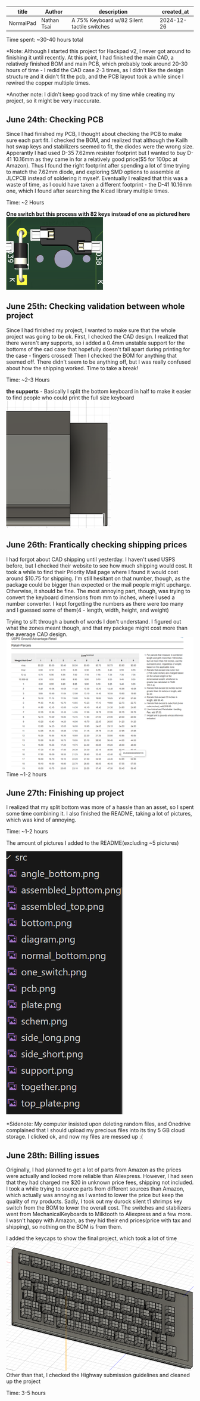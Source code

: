 | title | Author | description | created_at |
|--|--|--|--|
| NormalPad | Nathan Tsai | A 75% Keyboard w/82 Silent tactile switches | 2024-12-26|

Time spent: ~30-40 hours total

*Note: Although I started this project for Hackpad v2, I never got around to finishing it until recently. At this point, I had finished the main CAD, a relatively finished BOM and main PCB, which probably took around 20-30 hours of time - I redid the CAD case 2-3 times, as I didn't like the design structure and it didn't fit the pcb, and the PCB layout took a while since I rewired the copper multiple times. 

*Another note: I didn't keep good track of my time while creating my project, so it might be very inaccurate.

## June 24th: Checking PCB
Since I had finished my PCB, I thought about checking the PCB to make sure each part fit. I checked the BOM, and realized that although the Kailh hot swap keys and stabilizers seemed to fit, the diodes were the wrong size. Apperantly I had used D-35 7.62mm resister footprint but I wanted to buy D-41 10.16mm as they came in for a relatively good price($5 for 100pc at Amazon). Thus I found the right footprint after spending a lot of time trying to match the 7.62mm diode, and exploring SMD options to assemble at JLCPCB instead of soldering it myself. Eventually I realized that this was a waste of time, as I could have taken a different footprint - the D-41 10.16mm one, which I found after searching the Kicad library multiple times. 

Time: ~2 Hours

<b>One switch but this process with 82 keys instead of one as pictured here</b>
![one switch](./src/one_switch.png)

## June 25th: Checking validation between whole project
Since I had finished my project, I wanted to make sure that the whole project was going to be ok. First, I checked the CAD design. I realized that there weren't any supports, so i added a 0.4mm unstable support for the bottoms of the cad case that hopefully doesn't fall apart during printing for the case - fingers crossed! Then I checked the BOM for anything that seemed off. There didn't seem to be anything off, but I was really confused about how the shipping worked. Time to take a break!

Time: ~2-3 Hours

<b>the supports</b> - Basically I split the bottom keyboard in half to make it easier to find people who could print the full size keyboard
![bottom_left](./src/support.png)

## June 26th: Frantically checking shipping prices
I had forgot about CAD shipping until yesterday. I haven't used USPS before, but I checked their website to see how much shipping would cost. It took a while to find their Priority Mail page where I found it would cost around $10.75 for shipping. I'm still hesitant on that number, though, as the package could be bigger than expected or the mail people might upcharge. Otherwise, it should be fine. The most annoying part, though, was trying to convert the keyboard dimensions from mm to inches, where I used a number converter. I kept forgetting the numbers as there were too many and I guessed some of them(4 - length, width, height, and weight)

Trying to sift through a bunch of words I don't understand. I figured out what the zones meant though, and that my package might cost more than the average CAD design.
![usps](./src/usps.png)
Time ~1-2 hours

## June 27th: Finishing up project
I realized that my split bottom was more of a hassle than an asset, so I spent some time combining it. I also finished the README, taking a lot of pictures, which was kind of annoying.

Time: ~1-2 hours

The amount of pictures I added to the README(excluding ~5 pictures)

![list](./src/list.png)

*Sidenote: My computer insisted upon deleting random files, and Onedrive complained that I should upload my precious files into its tiny 5 GB cloud storage. I clicked ok, and now my files are messed up :(

## June 28th: Billing issues
Originally, I had planned to get a lot of parts from Amazon as the prices were actually and looked more reliable than Aliexpress. However, I had seen that they had charged me $20 in unknown price fees, shipping not included. I took a while trying to source parts from different sources than Amazon, which actually was annoying as I wanted to lower the price but keep the quality of my products. Sadly, I took out my durock silent t1 shrimps key switch from the BOM to lower the overall cost. The switches and stabilizers went from MechanicalKeyboards to Milktooth to Aliexpress and a few more. I wasn't happy with Amazon, as they hid their end prices(price with tax and shipping), so nothing on the BOM is from them. 

I added the keycaps to show the final project, which took a lot of time
![final project](./src/assembled_top.png)
Other than that, I checked the Highway submission guidelines and cleaned up the project

Time: 3-5 hours